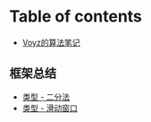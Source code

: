 # Table of contents

* [Voyz的算法笔记](README.md)

## 框架总结 <a id="gui-na-zong-jie"></a>

* [类型 - 二分法](gui-na-zong-jie/method-of-bisection.md)
* [类型 - 滑动窗口](gui-na-zong-jie/lei-xing-hua-dong-chuang-kou.md)

